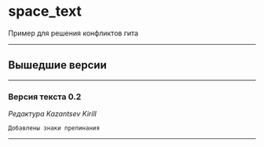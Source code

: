 # space_text
Пример для решения конфликтов гита

___
## Вышедшие версии
___
### Версия текста 0.2
_Редактура Kazantsev Kirill_
```
Добавлены знаки препинания
```

___
